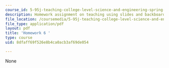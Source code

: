 ```yaml
---
course_id: 5-95j-teaching-college-level-science-and-engineering-spring-2009
description: Homework assignment on teaching using slides and backboards.
file_location: /coursemedia/5-95j-teaching-college-level-science-and-engineering-spring-2009/8dfaff69f526e8b4ca0acb3af69de054_MIT5_95js09_hw06.pdf
file_type: application/pdf
layout: pdf
title: 'Homework 6 '
type: course
uid: 8dfaff69f526e8b4ca0acb3af69de054

---
```

None